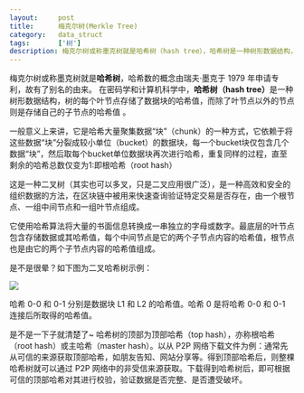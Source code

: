 ```yaml
---
layout:     post
title:      梅克尔树(Merkle Tree)
category:   data_struct
tags:       ['树']
description: 梅克尔树或称墨克树就是哈希树（hash tree），哈希树是一种树形数据结构，树的每个叶节点存储了数据块的哈希值，而除了叶节点以外的节点则是存储自己的子节点的哈希值 
---
```


梅克尔树或称墨克树就是<b>哈希树</b>，哈希数的概念由瑞夫·墨克于 1979 年申请专利，故有了别名的由来。
在密码学和计算机科学中，<b>哈希树（hash tree）</b>是一种树形数据结构，树的每个叶节点存储了数据块的哈希值，而除了叶节点以外的节点则是存储自己的子节点的哈希值 。

一般意义上来讲，它是哈希大量聚集数据“块”（chunk）的一种方式，它依赖于将这些数据“块”分裂成较小单位（bucket）的数据块，每一个bucket块仅包含几个数据“块”，然后取每个bucket单位数据块再次进行哈希，重复同样的过程，直至剩余的哈希总数仅变为1:即根哈希（root hash）

这是一种二叉树（其实也可以多叉，只是二叉应用很广泛），是一种高效和安全的组织数据的方法，在区块链中被用来快速查询验证特定交易是否存在，由一个根节点、一组中间节点和一组叶节点组成。

它使用哈希算法将大量的书面信息转换成一串独立的字母或数字。最底层的叶节点包含存储数据或其哈希值，每个中间节点是它的两个子节点内容的哈希值，根节点也是由它的两个子节点内容的哈希值组成。

是不是很晕？如下图为二叉哈希树示例：

<img src="https://zhangqi.life/images/数据结构/2020-02-18-2.png" />

哈希 0-0 和 0-1 分别是数据块 L1 和 L2 的哈希值。哈希 0 是将哈希 0-0 和 0-1 连接后所取得的哈希值。

是不是一下子就清楚了~
哈希树的顶部为顶部哈希（top hash），亦称根哈希（root hash）或主哈希（master hash）。以从 P2P 网络下载文件为例：通常先从可信的来源获取顶部哈希，如朋友告知、网站分享等。得到顶部哈希后，则整棵哈希树就可以通过 P2P 网络中的非受信来源获取。下载得到哈希树后，即可根据可信的顶部哈希对其进行校验，验证数据是否完整、是否遭受破坏。
